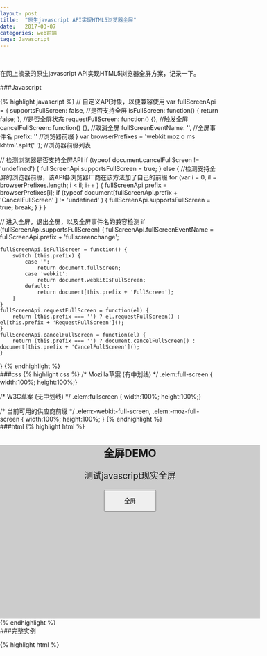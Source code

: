 ```yaml
---
layout: post
title:  "原生javascript API实现HTML5浏览器全屏"
date:   2017-03-07
categories: web前端
tags: Javascript
---
```


<br>

在网上摘录的原生javascript API实现HTML5浏览器全屏方案，记录一下。
<!-- more -->

###Javascript

{% highlight javascript %}
// 自定义API对象，以便兼容使用
var fullScreenApi = {
    supportsFullScreen: false, //是否支持全屏
    isFullScreen: function() { return false; }, //是否全屏状态
    requestFullScreen: function() {}, //触发全屏
    cancelFullScreen: function() {}, //取消全屏
    fullScreenEventName: '', //全屏事件名
    prefix: '' //浏览器前缀
}
var browserPrefixes = 'webkit moz o ms khtml'.split(' '); //浏览器前缀列表

// 检测浏览器是否支持全屏API
if (typeof document.cancelFullScreen != 'undefined') {
    fullScreenApi.supportsFullScreen = true;
} else {
    //检测支持全屏的浏览器前缀，该API各浏览器厂商在该方法加了自己的前缀
    for (var i = 0, il = browserPrefixes.length; i < il; i++ ) {
        fullScreenApi.prefix = browserPrefixes[i];
        if (typeof document[fullScreenApi.prefix + 'CancelFullScreen' ] != 'undefined' ) {
            fullScreenApi.supportsFullScreen = true;
            break;
        }
    }
}

// 进入全屏，退出全屏，以及全屏事件名的兼容检测
if (fullScreenApi.supportsFullScreen) {
    fullScreenApi.fullScreenEventName = fullScreenApi.prefix + 'fullscreenchange';

    fullScreenApi.isFullScreen = function() {
        switch (this.prefix) {
            case '':
                return document.fullScreen;
            case 'webkit':
                return document.webkitIsFullScreen;
            default:
                return document[this.prefix + 'FullScreen'];
        }
    }
    fullScreenApi.requestFullScreen = function(el) {
        return (this.prefix === '') ? el.requestFullScreen() : el[this.prefix + 'RequestFullScreen']();
    }
    fullScreenApi.cancelFullScreen = function(el) {
        return (this.prefix === '') ? document.cancelFullScreen() : document[this.prefix + 'CancelFullScreen']();
    }
}
{% endhighlight %}
<br>
###css
{% highlight css %}
/* Mozilla草案 (有中划线) */
.elem:full-screen { width:100%; height:100%;}

/* W3C草案 (无中划线) */
.elem:fullscreen { width:100%; height:100%;}

/* 当前可用的供应商前缀 */
.elem:-webkit-full-screen,
.elem:-moz-full-screen { width:100%; height:100%; }
{% endhighlight %}
<br>
###html
{% highlight html %}

<div id="elem" class="elem">
    <h1>全屏DEMO</h1>
    <p>测试javascript现实全屏</p>
    <button id="btn">全屏</button>
</div>
{% endhighlight %}

<br>
###完整实例

{% highlight html %}
<!DOCTYPE html>
<html>
<head>
    <meta name="viewport" content="width=device-width,initial-scale=1">
    <title>全屏</title>
	<style type="text/css">
		html, body {
		   width: 100%;
		   height: 100%;
		   margin: 0;
		   padding: 0;
		}
		.elem {
		   width: 600px;
		   height: 400px;
		   /*line-height: 400px;*/
		   background: #ccc;
		   font-size: 20px;
		   text-align: center;
		}
		/*.elem * {
		   line-height: normal;
		}*/
		h1 {
		   font-size: 24px;
		}
		button {
		   display: inline-block;
		   height: 50px;
		   width: 120px;
		}
		/* Mozilla草案 (有中划线) */
		.elem:full-screen { width:100%; height:100%;}

		/* W3C草案 (无中划线) */
		.elem:fullscreen { width:100%; height:100%;}

		/* 当前可用的供应商前缀 */
		.elem:-webkit-full-screen,
		.elem:-moz-full-screen { width:100%; height:100%; }
    </style>
</head>
<body>
    <div id="elem" class="elem">
        <h1>全屏DEMO</h1>
        <p>测试javascript现实全屏</p>
        <button id="btn">全屏</button>
    </div>

<script type="text/javascript">
    // 自定义API对象，以便兼容使用
    var fullScreenApi = {
        supportsFullScreen: false, //是否支持全屏
        isFullScreen: function() { return false; }, //是否全屏状态
        requestFullScreen: function() {}, //触发全屏
        cancelFullScreen: function() {}, //取消全屏
        fullScreenEventName: '', //全屏事件名
        prefix: '' //浏览器前缀
    }
    var browserPrefixes = 'webkit moz o ms khtml'.split(' '); //浏览器前缀列表

    // 检测浏览器是否支持全屏API
    if (typeof document.cancelFullScreen != 'undefined') {
        fullScreenApi.supportsFullScreen = true;
    } else {
        //检测支持全屏的浏览器前缀，该API各浏览器厂商在该方法加了自己的前缀
        for (var i = 0, il = browserPrefixes.length; i < il; i++ ) {
            fullScreenApi.prefix = browserPrefixes[i];
            if (typeof document[fullScreenApi.prefix + 'CancelFullScreen' ] != 'undefined' ) {
                fullScreenApi.supportsFullScreen = true;
                break;
            }
        }
    }

    // 进入全屏，退出全屏，以及全屏事件名的兼容检测
    if (fullScreenApi.supportsFullScreen) {
        fullScreenApi.fullScreenEventName = fullScreenApi.prefix + 'fullscreenchange';

        fullScreenApi.isFullScreen = function() {
            switch (this.prefix) {
                case '':
                    return document.fullScreen;
                case 'webkit':
                    return document.webkitIsFullScreen;
                default:
                    return document[this.prefix + 'FullScreen'];
            }
        }
        fullScreenApi.requestFullScreen = function(el) {
            return (this.prefix === '') ? el.requestFullScreen() : el[this.prefix + 'RequestFullScreen']();
        }
        fullScreenApi.cancelFullScreen = function(el) {
            return (this.prefix === '') ? document.cancelFullScreen() : document[this.prefix + 'CancelFullScreen']();
        }
    }

    var elem = document.getElementById('elem');

    var btn = document.getElementById('btn');
    btn.addEventListener('click', function(event) {
        // console.info(event.target);
        if (fullScreenApi.isFullScreen()) {
            event.target.innerHTML = '全屏';
            fullScreenApi.cancelFullScreen(elem);
        } else {
            event.target.innerHTML = '退出全屏';
            fullScreenApi.requestFullScreen(elem);
        }
    }, false);

</script>
</body>
</html>
{% endhighlight %}
